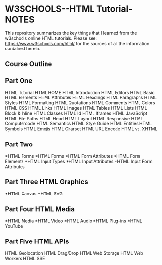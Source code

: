 # W3SCHOOLS--HTML Tutorial-NOTES

This repository summarizes the key things that I learned from the w3schools online HTML tutorials. Please see: https://www.w3schools.com/html/   for the sources of all the information contained herein. 

## Course Outline

## **Part One**
HTML Tutorial
HTML HOME
HTML Introduction
HTML Editors
HTML Basic
HTML Elements
HTML Attributes
HTML Headings
HTML Paragraphs
HTML Styles
HTML Formatting
HTML Quotations
HTML Comments
HTML Colors
HTML CSS
HTML Links
HTML Images
HTML Tables
HTML Lists
HTML Block & Inline
HTML Classes
HTML Id
HTML Iframes
HTML JavaScript
HTML File Paths
HTML Head
HTML Layout
HTML Responsive
HTML Computercode
HTML Semantics
HTML Style Guide
HTML Entities
HTML Symbols
HTML Emojis
HTML Charset
HTML URL Encode
HTML vs. XHTML

## **Part Two**
*HTML Forms
*HTML Forms
*HTML Form Attributes
*HTML Form Elements
*HTML Input Types
*HTML Input Attributes
*HTML Input Form Attributes

## **Part Three** HTML Graphics
*HTML Canvas
*HTML SVG

##  **Part Four** HTML Media
*HTML Media
*HTML Video
*HTML Audio
*HTML Plug-ins
*HTML YouTube

## **Part Five** HTML APIs
HTML Geolocation
HTML Drag/Drop
HTML Web Storage
HTML Web Workers
HTML SSE
